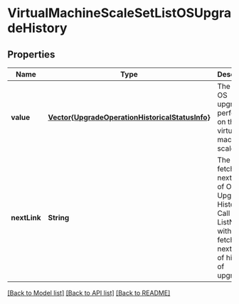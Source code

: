 # VirtualMachineScaleSetListOSUpgradeHistory


## Properties
Name | Type | Description | Notes
------------ | ------------- | ------------- | -------------
**value** | [**Vector{UpgradeOperationHistoricalStatusInfo}**](UpgradeOperationHistoricalStatusInfo.md) | The list of OS upgrades performed on the virtual machine scale set. | [default to nothing]
**nextLink** | **String** | The uri to fetch the next page of OS Upgrade History. Call ListNext() with this to fetch the next page of history of upgrades. | [optional] [default to nothing]


[[Back to Model list]](../README.md#models) [[Back to API list]](../README.md#api-endpoints) [[Back to README]](../README.md)


